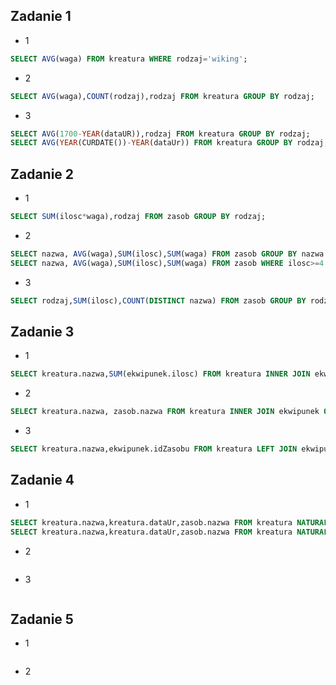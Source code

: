 ## Zadanie 1
* 1
```sql
SELECT AVG(waga) FROM kreatura WHERE rodzaj='wiking';
```
* 2
```sql
SELECT AVG(waga),COUNT(rodzaj),rodzaj FROM kreatura GROUP BY rodzaj;
```
* 3
```sql
SELECT AVG(1700-YEAR(dataUR)),rodzaj FROM kreatura GROUP BY rodzaj;
SELECT AVG(YEAR(CURDATE())-YEAR(dataUr)) FROM kreatura GROUP BY rodzaj;
```

## Zadanie 2
* 1
```sql
SELECT SUM(ilosc*waga),rodzaj FROM zasob GROUP BY rodzaj;
```
* 2
```sql
SELECT nazwa, AVG(waga),SUM(ilosc),SUM(waga) FROM zasob GROUP BY nazwa HAVING SUM(ilosc)>=4 AND SUM(waga)>10;
SELECT nazwa, AVG(waga),SUM(ilosc),SUM(waga) FROM zasob WHERE ilosc>=4 GROUP BY nazwa HAVING SUM(waga)>10;
```
* 3
```sql
SELECT rodzaj,SUM(ilosc),COUNT(DISTINCT nazwa) FROM zasob GROUP BY rodzaj HAVING MIN(ilosc)>1;
```

## Zadanie 3
* 1
```sql
SELECT kreatura.nazwa,SUM(ekwipunek.ilosc) FROM kreatura INNER JOIN ekwipunek ON ekwipunek.idKreatury=kreatura.idKreatury GROUP BY kreatura.nazwa;
```
* 2
```sql
SELECT kreatura.nazwa, zasob.nazwa FROM kreatura INNER JOIN ekwipunek ON ekwipunek.idKreatury=kreatura.idKreatury LEFT JOIN zasob ON zasob.idZasobu=ekwipunek.idZasobu;
```
* 3
```sql
SELECT kreatura.nazwa,ekwipunek.idZasobu FROM kreatura LEFT JOIN ekwipunek ON kreatura.idKreatury=ekwipunek.idKreatury HAVING ekwipunek.idZasobu IS NULL;
```

## Zadanie 4
* 1
```sql
SELECT kreatura.nazwa,kreatura.dataUr,zasob.nazwa FROM kreatura NATURAL JOIN ekwipunek,zasob WHERE kreatura.rodzaj='wiking' AND YEAR(kreatura.dataUr) LIKE '167_';
SELECT kreatura.nazwa,kreatura.dataUr,zasob.nazwa FROM kreatura NATURAL JOIN ekwipunek LEFT JOIN zasob ON zasob.idZasobu=ekwipunek.idZasobu WHERE kreatura.rodzaj='wiking' AND YEAR(kreatura.dataUr) LIKE '167_';
```
* 2
```sql

```
* 3
```sql

```

## Zadanie 5
* 1
```sql

```
* 2
```sql

```
